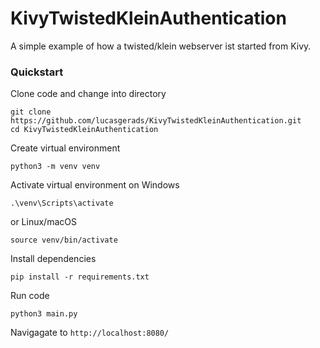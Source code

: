 # KivyTwistedKleinAuthentication

A simple example of how a twisted/klein webserver ist started from Kivy.


### Quickstart

Clone code and change into directory

    git clone https://github.com/lucasgerads/KivyTwistedKleinAuthentication.git
    cd KivyTwistedKleinAuthentication

Create virtual environment 

    python3 -m venv venv

Activate virtual environment on Windows

    .\venv\Scripts\activate

or Linux/macOS

    source venv/bin/activate

Install dependencies 

    pip install -r requirements.txt

Run code

    python3 main.py

Navigagate to `http://localhost:8080/`